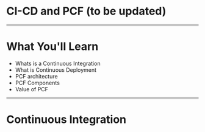 # CI-CD and PCF (to be updated)


---

# What You'll Learn

* Whats is a Continuous Integration
* What is Continuous Deployment
* PCF architecture
* PCF Components
* Value of PCF

---

# Continuous Integration
